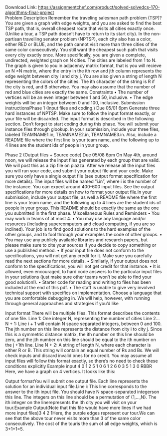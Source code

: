 Download Link: https://assignmentchef.com/product/solved-solvedcs-170-algorithms-final-project
<br>
Problem Description Remember the traveling salesman path problem (TSP)? You are given a graph with edge weights, and you are asked to find the best TSP path, that is, overall cheapest route that visits all cities exactly once. (Unlike a tour, a TSP path doesn’t have to return to its start city). In the non-partisan travelling senator problem (NPTSP), each city also has a color, either RED or BLUE, and the path cannot visit more than three cities of the same color consecutively. You still want the cheapest such path that visits every city exactly once. More specifically, you are given a complete, undirected, weighted graph on N cities. The cities are labeled from 1 to N. The graph is given to you in adjacency matrix format, that is you will recieve an N ×N matrix, where the entry in the ith row and jth column represents the edge weight between city i and city j. You are also given a string of length N representing the colors of the cities. The ith character of the string is R if the city is red, and B otherwise. You may also assume that the number of red and blue cities are exactly the same. Constraints • The number of vertices will be an even integer between 1 and 50, inclusive. • The edge weights will be an integer between 0 and 100, inclusive. Submission instructionsPhase 1 (Input files and coding.) Due 05/01 6pm Generate three hard instances of NPTSP. Make sure to follow the input format exactly, or your file will be discarded. The input format is described in the following section. Don’t forget to start coding during this phase. You will submit your instance files through glookup. In your submission, include your three files, labeled TEAMNAME1.in, TEAMNAME2.in, TEAMNAME3.in. Also, include a README file where the first line is your team name, and the following up to 4 lines are the student ids of people in your group.

Phase 2 (Output files + Source code) Due 05/08 6pm On May 4th, around noon, we will release the input files generated by each group that are valid. We will post this as a zip file on piazza. After we release all the input files you will run your code, and submit your output file and your code. Make sure you only have a single output file (see output format specification for more details). The input files will be named ”i.in”, where i is the number of the instance. You can expect around 400-600 input files. See the output specifications for more details on how to format your output file.In your submission, include your output file, as well a README file where the first line is your team name, and the following up to 4 lines are the student ids of people in your group. This README should be exactly the same as the one you submitted in the first phase. Miscellaneous Rules and Reminders • You may work in teams of at most 4. • You may use any language and/or resources (including supercomputers and cloud computing, if you are so inclined). Your job is to find good solutions to the hard examples of the other groups, and to fool through your examples the code of other groups. • You may use any publicly available libraries and research papers, but please make sure to cite your sources if you decide to copy something or use a published method. • If your input file does not conform to the specifications, you will not get any credit for it. Make sure you carefully read the next sections for more details. • Similarly, if your output does not conform to the specifications, you will not get credit for that instance. • It is allowed, even encouraged, to hard code answers to the particular input files in your solutions (just make sure other teams won’t be able to find your good solution!). • Starter code for reading and writing to files has been included at the end of this pdf. • The staff is unable to give very involved technical support with specifics on implementation. Choose a language that you are comfortable debugging in. We will help, however, with running through general approaches and strategies if you’d like

Input format There will be multiple files. This format describes the contents of one file. Line 1: One integer N, representing the number of cities Line 2…N + 1: Line i + 1 will contain N space separated integers, between 0 and 100. The jth number on this line represents the distance from city i to city j. Since this is a symmetric distance matrix, the ith number on this line should be zero, and the jth number on this line should be equal to the ith number on the j +1th line. Line N + 2: A string of length N, where each character is either R or B. This string will contain an equal number of Rs and Bs. We will check inputs and discard invalid ones for no credit. You may assume all input files will follow this format exactly, so there’s no need to check these conditions explicitly Example input 4 0 1 2 5 1 0 6 1 2 6 0 3 5 1 3 0 RBBR Here, we have a graph on 4 vertices. It looks like this:

Output formatYou will submit one output file. Each line represents the solution for an individual input file.Line i: This line corresponds to the answer to the ith input file. You should have N space-separated integerson this line. The integers on this line should be a permutation of {1,…,N}. The ith integer on the linerepresents the ith city you will visit on your tour.Example Output(Note that this file would have more lines if we had more input files)3 4 2 1Here, the purple edges represent our tour.We can see that the above tour never visits more than 3 of the same color consecutively. The cost of the touris the sum of all edge weights, which is 3+1+1=5.